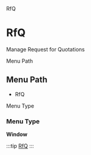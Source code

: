 
RfQ
# RfQ


Manage Request for Quotations

Menu Path
## Menu Path



- RfQ

Menu Type
### Menu Type

**Window**


:::tip
[RfQ](functional-guide/window/window-rfq.md)
:::
